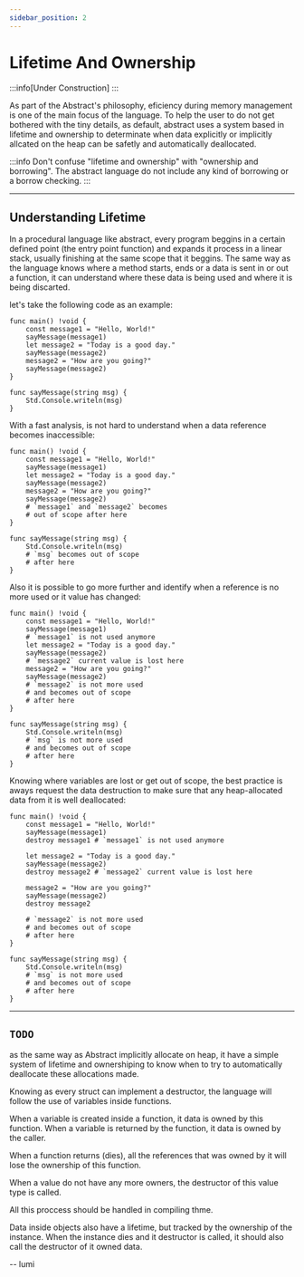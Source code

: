 ```yaml
---
sidebar_position: 2
---
```


# Lifetime And Ownership

:::info[Under Construction]
:::

As part of the Abstract's philosophy, eficiency during memory management is one
of the main focus of the language. To help the user to do not get bothered with
the tiny details, as default, abstract uses a system based in lifetime and
ownership to determinate when data explicitly or implicitly allcated on the heap
can be safetly and automatically deallocated.

:::info
Don't confuse "lifetime and ownership" with "ownership and borrowing". The abstract
language do not include any kind of borrowing or a borrow checking.
:::

---
## Understanding Lifetime

In a procedural language like abstract, every program beggins in a certain defined
point (the entry point function) and expands it process in a linear stack, usually
finishing at the same scope that it beggins. The same way as the language knows
where a method starts, ends or a data is sent in or out a function, it can understand
where these data is being used and where it is being discarted.

let's take the following code as an example:
```abs
func main() !void {
    const message1 = "Hello, World!"
    sayMessage(message1)
    let message2 = "Today is a good day."
    sayMessage(message2)
    message2 = "How are you going?"
    sayMessage(message2)
}

func sayMessage(string msg) {
    Std.Console.writeln(msg)
}
```

With a fast analysis, is not hard to understand when a data reference becomes
inaccessible:

```abs
func main() !void {
	const message1 = "Hello, World!"
	sayMessage(message1)
	let message2 = "Today is a good day."
	sayMessage(message2)
	message2 = "How are you going?"
	sayMessage(message2)
	# `message1` and `message2` becomes
	# out of scope after here
}

func sayMessage(string msg) {
	Std.Console.writeln(msg)
	# `msg` becomes out of scope
	# after here
}
```

Also it is possible to go more further and identify when a reference is no
more used or it value has changed:

```abs
func main() !void {
	const message1 = "Hello, World!"
	sayMessage(message1)
	# `message1` is not used anymore
	let message2 = "Today is a good day."
	sayMessage(message2)
	# `message2` current value is lost here
	message2 = "How are you going?"
	sayMessage(message2)
	# `message2` is not more used
	# and becomes out of scope
	# after here
}

func sayMessage(string msg) {
	Std.Console.writeln(msg)
	# `msg` is not more used
	# and becomes out of scope
	# after here
}
```

Knowing where variables are lost or get out of scope,
the best practice is aways request the data destruction
to make sure that any heap-allocated data from it is
well deallocated:

```abs
func main() !void {
	const message1 = "Hello, World!"
	sayMessage(message1)
	destroy message1 # `message1` is not used anymore

	let message2 = "Today is a good day."
	sayMessage(message2)
	destroy message2 # `message2` current value is lost here

	message2 = "How are you going?"
	sayMessage(message2)
	destroy message2

	# `message2` is not more used
	# and becomes out of scope
	# after here
}

func sayMessage(string msg) {
	Std.Console.writeln(msg)
	# `msg` is not more used
	# and becomes out of scope
	# after here
}
```

---
## `TODO`

as the same way as Abstract implicitly allocate on heap,
it have a simple system of lifetime and ownershiping to know
when to try to automatically deallocate these allocations made.

Knowing as every struct can implement a destructor, the language
will follow the use of variables inside functions.

When a variable is created inside a function, it data is owned by this function.
When a variable is returned by the function, it data is owned by the caller.

When a function returns (dies), all the references that was owned by it will
lose the ownership of this function.

When a value do not have any more owners, the destructor of this value type
is called.

All this proccess should be handled in compiling thme.

Data inside objects also have a lifetime, but tracked by the ownership of
the instance. When the instance dies and it destructor is called, it should
also call the destructor of it owned data.

-- lumi
